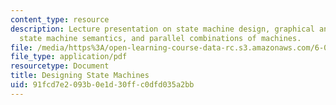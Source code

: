 ```yaml
---
content_type: resource
description: Lecture presentation on state machine design, graphical and textual notation,
  state machine semantics, and parallel combinations of machines.
file: /media/https%3A/open-learning-course-data-rc.s3.amazonaws.com/6-005-elements-of-software-construction-fall-2008/91fcd7e2093b0e1d30ffc0dfd035a2bb_MIT6_005f08_lec04.pdf
file_type: application/pdf
resourcetype: Document
title: Designing State Machines
uid: 91fcd7e2-093b-0e1d-30ff-c0dfd035a2bb
---
```

